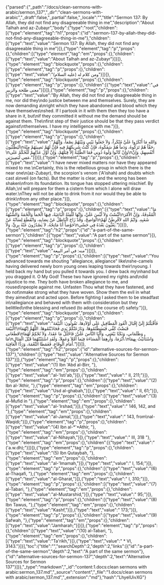 {"parsed":{"_path":"/docs/clean-sermons-with-arabic/sermon_137","_dir":"clean-sermons-with-arabic","_draft":false,"_partial":false,"_locale":"","title":"Sermon 137:  By Allah, they did not find any disagreeable thing in me","description":"About Talhah and az-Zubayr","body":{"type":"root","children":[{"type":"element","tag":"h1","props":{"id":"sermon-137-by-allah-they-did-not-find-any-disagreeable-thing-in-me"},"children":[{"type":"text","value":"Sermon 137:  By Allah, they did not find any disagreeable thing in me"}]},{"type":"element","tag":"p","props":{},"children":[{"type":"element","tag":"em","props":{},"children":[{"type":"text","value":"About Talhah and az-Zubayr"}]}]},{"type":"element","tag":"blockquote","props":{},"children":[{"type":"element","tag":"p","props":{},"children":[{"type":"text","value":"ومن كلام له (عليه السلام)"}]}]},{"type":"element","tag":"blockquote","props":{},"children":[{"type":"element","tag":"p","props":{},"children":[{"type":"text","value":"في معنى طلحة والزبير"}]}]},{"type":"element","tag":"p","props":{},"children":[{"type":"text","value":"By Allah, they did not find any disagreeable thing in me, nor did they\ndo justice between me and themselves. Surely, they are now demanding a\nright which they have abandoned and blood which they have themselves\nshed. If I partook in it with them then they too have a share in it, but\nif they committed it without me the demand should be against them. The\nfirst step of their justice should be that they pass verdict against\nthemselves. I have my intelligence with me."}]},{"type":"element","tag":"blockquote","props":{},"children":[{"type":"element","tag":"p","props":{},"children":[{"type":"text","value":"وَاللهِ مَا أَنْكَرُوا عَلَيَّ مُنْكَراً، وَلاَ جَعَلُوا بَيْنِي وَبَيْنَهُمْ نِصْفاً، وَإِنَّهُمْ لَيَطْلُبُونَ\nحَقّاً هُمْ تَرَكُوهُ، وَدَماً هُمْ سَفَكُوهُ، فَإِنْ كُنْتُ شَرِيكَهُمْ فِيهِ فَإِنَّ لَهُمْ نَصِيبَهُمْ مِنْهُ،\nوَإِنْ كَانُوا وَلُوهُ دُونِي فَمَا الطَّلِبَةُ إِلاَّ قِبَلَهُمْ، وَإِنَّ أَوَّلَ عَدْلِهِمْ لَلْحُكْمُ عَلَى\nأَنْفُسِهِمْ، وَإِنَّ مَعِي لَبَصِيرَتِي،"}]}]},{"type":"element","tag":"p","props":{},"children":[{"type":"text","value":"I have never mixed matters nor have they appeared mixed to me.\nCertainly, this is the rebellious group in which there is the near one\n(az-Zubayr), the scorpion's venom ('A'ishah) and doubts which cast a\nveil (on facts). But the matter is clear, and the wrong has been shaken\nfrom its foundation. Its tongue has stopped uttering mischief. By Allah,\nI will prepare for them a cistern from which I alone will draw water.\nThey will not be able to drink from it nor would they be able to drink\nfrom any other place."}]},{"type":"element","tag":"blockquote","props":{},"children":[{"type":"element","tag":"p","props":{},"children":[{"type":"text","value":"مَا لَبَّسْتُ وَلاَ لُبِّسَ عَلَيَّ، وَإِنَّهَا لَلْفِئَةُ الْبَاغِيَةُ، فِيهَا الْحَمأُ وَالْحُمَةُ وَالشُّبْهَةُ\nالْمُغْدِفَةُ، وَإِنَّ الاْمْرَ لَوَاضِحٌ، وَقَدْ زَاحَ الْبَاطِلُ عَنْ نِصَابِهِ، وَانْقَطَعَ لِسَانُهُ عَنْ\nشَغَبِهِ. وَايْمُ اللهِ لاَفْرِطَنَّ لَهُمْ حَوْضاً أَنَا مَاتِحُهُ، لاَ يَصْدُرُونَ عَنْهُ بِرِيٍّ، وَلاَ\nيَعُبُّونَ بَعْدَهُ فِي حَسْي."}]}]},{"type":"element","tag":"h2","props":{"id":"a-part-of-the-same-sermon"},"children":[{"type":"text","value":"A part of the same sermon"}]},{"type":"element","tag":"blockquote","props":{},"children":[{"type":"element","tag":"p","props":{},"children":[{"type":"text","value":"منه: في أمر البيعة"}]}]},{"type":"element","tag":"p","props":{},"children":[{"type":"text","value":"You advanced towards me shouting \"allegiance, allegiance\" like\nshe-camels having delivered newly born young ones leaping towards their\nyoung. I held back my hand but you pulled it towards you. I drew back my\nhand but you dragged it. O My God! These two have ignored my rights and\ndid injustice to me. They both have broken allegiance to me, and roused\npeople against me. Unfasten Thou what they have fastened, and do not\nmake strong what they have woven. Show them the evil in what they aimed\nat and acted upon. Before fighting I asked them to be steadfast in\nallegiance and behaved with them with consideration but they belittled\nthe blessing and refused (to adopt the course of) safety."}]},{"type":"element","tag":"blockquote","props":{},"children":[{"type":"element","tag":"p","props":{},"children":[{"type":"text","value":"فَأَقْبَلْتُمْ إِلَيَّ إِقْبَالَ الْعُوذِ الْمَطَافِيلِ عَلَى أَوْلاَدِهَا، تَقُولُونَ: الْبَيْعَةَ الْبَيْعَةَ!\nقَبَضْتُ كَفِّي فَبَسَطْتُمُوهَا، وَنَازَعَتْكُمْ يَدِي فَجَاذَبْتُمُوهَا. اللَّهُمَّ إنَّهُمَا قَطَعَاني\nوَظَلَمَاني، وَنَكَثَا بَيْعَتِي، وَأَلَّبَا النَّاسَ عَلَيَّ; فَاحْلُلْ مَا عَقَدَا، وَلاَ تُحْكِمْ لَهُمَا مَا\nأَبْرَمَا، وَأَرِهِمَا الْمَسَاءَةَ فِيَما أَمَّلاَ وَعَمِلاَ، وَلَقَدِ اسْتَثَبْتُهُمَا قَبْلَ الْقِتَالِ،\nوَاسْتَأْنَيْتُ بِهمَا أَمَامَ الْوِقَاعِ، فَغَمَطَا النِّعْمَةَ، وَرَدَّا الْعَافِيَةَ."}]}]},{"type":"element","tag":"h2","props":{"id":"alternative-sources-for-sermon-137"},"children":[{"type":"text","value":"Alternative Sources for Sermon 137"}]},{"type":"element","tag":"p","props":{},"children":[{"type":"text","value":"(1) Ibn 'Abd al-Birr, "},{"type":"element","tag":"em","props":{},"children":[{"type":"text","value":"al-'Isti'ab,"}]},{"type":"text","value":" II, 211;"}]},{"type":"element","tag":"p","props":{},"children":[{"type":"text","value":"(2) Ibn al-'Athir, "},{"type":"element","tag":"em","props":{},"children":[{"type":"text","value":"Usd al-ghabah,"}]},{"type":"text","value":" II, 61;"}]},{"type":"element","tag":"p","props":{},"children":[{"type":"text","value":"(3) al-Mufid in "},{"type":"element","tag":"em","props":{},"children":[{"type":"text","value":"al-'Irshad,"}]},{"type":"text","value":" 146, 142, and "},{"type":"element","tag":"em","props":{},"children":[{"type":"text","value":"al-Jamal,"}]},{"type":"text","value":" 143, from\nal-Waqidi;"}]},{"type":"element","tag":"p","props":{},"children":[{"type":"text","value":"(4) Ibn al-*'*Athir, "},{"type":"element","tag":"em","props":{},"children":[{"type":"text","value":"al-Nihayah,"}]},{"type":"text","value":" III, 318 "},{"type":"element","tag":"em","props":{},"children":[{"type":"text","value":"('a.w.dh);"}]}]},{"type":"element","tag":"p","props":{},"children":[{"type":"text","value":"(5) Ibn Qutaybah, "},{"type":"element","tag":"em","props":{},"children":[{"type":"text","value":"al-'Imamah,"}]},{"type":"text","value":" I, 154;"}]},{"type":"element","tag":"p","props":{},"children":[{"type":"text","value":"(6) al-Thaqafi, "},{"type":"element","tag":"em","props":{},"children":[{"type":"text","value":"al-Gharat,"}]},{"type":"text","value":" I, 310;"}]},{"type":"element","tag":"p","props":{},"children":[{"type":"text","value":"(7) al-Tabari, "},{"type":"element","tag":"em","props":{},"children":[{"type":"text","value":"al-Mustarshid,"}]},{"type":"text","value":" 95;"}]},{"type":"element","tag":"p","props":{},"children":[{"type":"text","value":"(8) Ibn Tawus, "},{"type":"element","tag":"em","props":{},"children":[{"type":"text","value":"Kashf,"}]},{"type":"text","value":" 173;"}]},{"type":"element","tag":"p","props":{},"children":[{"type":"text","value":"(9) Safwah, "},{"type":"element","tag":"em","props":{},"children":[{"type":"text","value":"Jamharah;"}]}]},{"type":"element","tag":"p","props":{},"children":[{"type":"text","value":"(10) al-Tabari, "},{"type":"element","tag":"em","props":{},"children":[{"type":"text","value":"Ta'rikh,"}]},{"type":"text","value":" * VI, 3143."}]}],"toc":{"title":"","searchDepth":2,"depth":2,"links":[{"id":"a-part-of-the-same-sermon","depth":2,"text":"A part of the same sermon"},{"id":"alternative-sources-for-sermon-137","depth":2,"text":"Alternative Sources for Sermon 137"}]}},"_type":"markdown","_id":"content:1.docs:clean sermons with arabic:sermon_137.md","_source":"content","_file":"1.docs/clean sermons with arabic/sermon_137.md","_extension":"md"},"hash":"LhyelUivXG"}